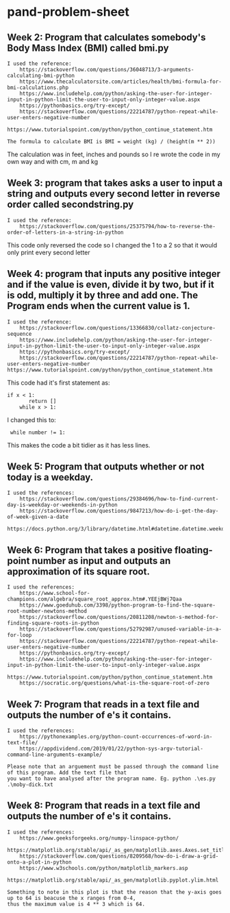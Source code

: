 # pand-problem-sheet

## Week 2: Program that calculates somebody's Body Mass Index (BMI) called bmi.py
    I used the reference:
        https://stackoverflow.com/questions/36048713/3-arguments-calculating-bmi-python
        https://www.thecalculatorsite.com/articles/health/bmi-formula-for-bmi-calculations.php
        https://www.includehelp.com/python/asking-the-user-for-integer-input-in-python-limit-the-user-to-input-only-integer-value.aspx
        https://pythonbasics.org/try-except/
        https://stackoverflow.com/questions/22214787/python-repeat-while-user-enters-negative-number
        https://www.tutorialspoint.com/python/python_continue_statement.htm
    
    The formula to calculate BMI is BMI = weight (kg) / (height(m ** 2))

The calculation was in feet, inches and pounds so I re wrote the code in my own way and with cm, m and kg

## Week 3: program that takes asks a user to input a string and outputs every second letter in reverse order called secondstring.py
    I used the reference:
        https://stackoverflow.com/questions/25375794/how-to-reverse-the-order-of-letters-in-a-string-in-python

This code only reversed the code so I changed the 1 to a 2 so that it would only print every second letter

## Week 4: program that inputs any positive integer and if the value is even, divide it by two, but if it is odd, multiply it by three and add one. The Program ends when the current value is 1.
    I used the reference:
        https://stackoverflow.com/questions/13366830/collatz-conjecture-sequence
        https://www.includehelp.com/python/asking-the-user-for-integer-input-in-python-limit-the-user-to-input-only-integer-value.aspx
        https://pythonbasics.org/try-except/
        https://stackoverflow.com/questions/22214787/python-repeat-while-user-enters-negative-number
    https://www.tutorialspoint.com/python/python_continue_statement.htm

This code had it's first statement as:
```
if x < 1:
       return []
    while x > 1:
```

I changed this to:
```
 while number != 1:
```
 This makes the code a bit tidier as it has less lines.

## Week 5: Program that outputs whether or not today is a weekday.
    I used the references:
        https://stackoverflow.com/questions/29384696/how-to-find-current-day-is-weekday-or-weekends-in-python
        https://stackoverflow.com/questions/9847213/how-do-i-get-the-day-of-week-given-a-date
        https://docs.python.org/3/library/datetime.html#datetime.datetime.weekday

## Week 6: Program that takes a positive floating-point number as input and outputs an approximation of its square root.
    I used the references:
        https://www.school-for-champions.com/algebra/square_root_approx.htm#.YEEjBWj7Qaa
        https://www.goeduhub.com/3398/python-program-to-find-the-square-root-number-newtons-method
        https://stackoverflow.com/questions/20811208/newton-s-method-for-finding-square-roots-in-python
        https://stackoverflow.com/questions/52792987/unused-variable-in-a-for-loop
        https://stackoverflow.com/questions/22214787/python-repeat-while-user-enters-negative-number
        https://pythonbasics.org/try-except/
        https://www.includehelp.com/python/asking-the-user-for-integer-input-in-python-limit-the-user-to-input-only-integer-value.aspx
        https://www.tutorialspoint.com/python/python_continue_statement.htm
        https://socratic.org/questions/what-is-the-square-root-of-zero

## Week 7: Program that reads in a text file and outputs the number of e's it contains.
    I used the references:
        https://pythonexamples.org/python-count-occurrences-of-word-in-text-file/
        https://appdividend.com/2019/01/22/python-sys-argv-tutorial-command-line-arguments-example/
    
    Please note that an arguement must be passed through the command line of this program. Add the text file that 
    you want to have analysed after the program name. Eg. python .\es.py .\moby-dick.txt

## Week 8: Program that reads in a text file and outputs the number of e's it contains.
    I used the references:
        https://www.geeksforgeeks.org/numpy-linspace-python/
        https://matplotlib.org/stable/api/_as_gen/matplotlib.axes.Axes.set_title.html
        https://stackoverflow.com/questions/8209568/how-do-i-draw-a-grid-onto-a-plot-in-python
        https://www.w3schools.com/python/matplotlib_markers.asp
        https://matplotlib.org/stable/api/_as_gen/matplotlib.pyplot.ylim.html

    Something to note in this plot is that the reason that the y-axis goes up to 64 is beacuse the x ranges from 0-4,
    thus the maximum value is 4 ** 3 which is 64.